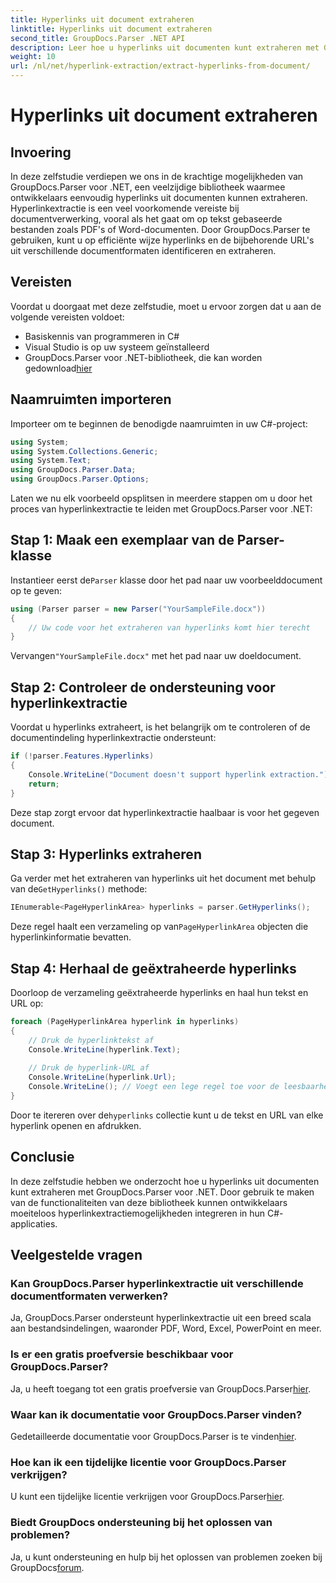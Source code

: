 ```yaml
---
title: Hyperlinks uit document extraheren
linktitle: Hyperlinks uit document extraheren
second_title: GroupDocs.Parser .NET API
description: Leer hoe u hyperlinks uit documenten kunt extraheren met GroupDocs.Parser voor .NET. Verbeter uw C#-applicaties met deze eenvoudige handleiding.
weight: 10
url: /nl/net/hyperlink-extraction/extract-hyperlinks-from-document/
---
```


# Hyperlinks uit document extraheren

## Invoering
In deze zelfstudie verdiepen we ons in de krachtige mogelijkheden van GroupDocs.Parser voor .NET, een veelzijdige bibliotheek waarmee ontwikkelaars eenvoudig hyperlinks uit documenten kunnen extraheren. Hyperlinkextractie is een veel voorkomende vereiste bij documentverwerking, vooral als het gaat om op tekst gebaseerde bestanden zoals PDF's of Word-documenten. Door GroupDocs.Parser te gebruiken, kunt u op efficiënte wijze hyperlinks en de bijbehorende URL's uit verschillende documentformaten identificeren en extraheren.
## Vereisten
Voordat u doorgaat met deze zelfstudie, moet u ervoor zorgen dat u aan de volgende vereisten voldoet:
- Basiskennis van programmeren in C#
- Visual Studio is op uw systeem geïnstalleerd
-  GroupDocs.Parser voor .NET-bibliotheek, die kan worden gedownload[hier](https://releases.groupdocs.com/parser/net/)
## Naamruimten importeren
Importeer om te beginnen de benodigde naamruimten in uw C#-project:
```csharp
using System;
using System.Collections.Generic;
using System.Text;
using GroupDocs.Parser.Data;
using GroupDocs.Parser.Options;
```

Laten we nu elk voorbeeld opsplitsen in meerdere stappen om u door het proces van hyperlinkextractie te leiden met GroupDocs.Parser voor .NET:
## Stap 1: Maak een exemplaar van de Parser-klasse
 Instantieer eerst de`Parser` klasse door het pad naar uw voorbeelddocument op te geven:
```csharp
using (Parser parser = new Parser("YourSampleFile.docx"))
{
    // Uw code voor het extraheren van hyperlinks komt hier terecht
}
```
 Vervangen`"YourSampleFile.docx"` met het pad naar uw doeldocument.
## Stap 2: Controleer de ondersteuning voor hyperlinkextractie
Voordat u hyperlinks extraheert, is het belangrijk om te controleren of de documentindeling hyperlinkextractie ondersteunt:
```csharp
if (!parser.Features.Hyperlinks)
{
    Console.WriteLine("Document doesn't support hyperlink extraction.");
    return;
}
```
Deze stap zorgt ervoor dat hyperlinkextractie haalbaar is voor het gegeven document.
## Stap 3: Hyperlinks extraheren
 Ga verder met het extraheren van hyperlinks uit het document met behulp van de`GetHyperlinks()` methode:
```csharp
IEnumerable<PageHyperlinkArea> hyperlinks = parser.GetHyperlinks();
```
 Deze regel haalt een verzameling op van`PageHyperlinkArea` objecten die hyperlinkinformatie bevatten.
## Stap 4: Herhaal de geëxtraheerde hyperlinks
Doorloop de verzameling geëxtraheerde hyperlinks en haal hun tekst en URL op:
```csharp
foreach (PageHyperlinkArea hyperlink in hyperlinks)
{
    // Druk de hyperlinktekst af
    Console.WriteLine(hyperlink.Text);
    
    // Druk de hyperlink-URL af
    Console.WriteLine(hyperlink.Url);
    Console.WriteLine(); // Voegt een lege regel toe voor de leesbaarheid
}
```
Door te itereren over de`hyperlinks` collectie kunt u de tekst en URL van elke hyperlink openen en afdrukken.
## Conclusie
In deze zelfstudie hebben we onderzocht hoe u hyperlinks uit documenten kunt extraheren met GroupDocs.Parser voor .NET. Door gebruik te maken van de functionaliteiten van deze bibliotheek kunnen ontwikkelaars moeiteloos hyperlinkextractiemogelijkheden integreren in hun C#-applicaties.

## Veelgestelde vragen
### Kan GroupDocs.Parser hyperlinkextractie uit verschillende documentformaten verwerken?
Ja, GroupDocs.Parser ondersteunt hyperlinkextractie uit een breed scala aan bestandsindelingen, waaronder PDF, Word, Excel, PowerPoint en meer.
### Is er een gratis proefversie beschikbaar voor GroupDocs.Parser?
 Ja, u heeft toegang tot een gratis proefversie van GroupDocs.Parser[hier](https://releases.groupdocs.com/).
### Waar kan ik documentatie voor GroupDocs.Parser vinden?
 Gedetailleerde documentatie voor GroupDocs.Parser is te vinden[hier](https://tutorials.groupdocs.com/parser/net/).
### Hoe kan ik een tijdelijke licentie voor GroupDocs.Parser verkrijgen?
 U kunt een tijdelijke licentie verkrijgen voor GroupDocs.Parser[hier](https://purchase.groupdocs.com/temporary-license/).
### Biedt GroupDocs ondersteuning bij het oplossen van problemen?
 Ja, u kunt ondersteuning en hulp bij het oplossen van problemen zoeken bij GroupDocs[forum](https://forum.groupdocs.com/c/parser/17).